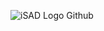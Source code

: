 ![iSAD Logo Github](https://github.com/sirx2713/Flexbox/assets/122817303/8e37157b-e7bf-40c8-b6e7-1cbbefd4e15a)
